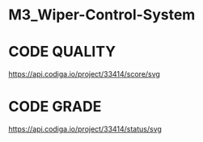 # M3_Wiper-Control-System

# CODE QUALITY
https://api.codiga.io/project/33414/score/svg

# CODE GRADE
https://api.codiga.io/project/33414/status/svg
